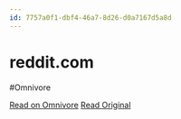 ```yaml
---
id: 7757a0f1-dbf4-46a7-8d26-d0a7167d5a8d
---
```


# reddit.com
#Omnivore

[Read on Omnivore](https://omnivore.app/me/https-www-reddit-com-r-blogging-comments-qbvna-0-is-crossposting-190e30c867f)
[Read Original](https://www.reddit.com/r/Blogging/comments/qbvna0/is_crossposting_a_good_practice_or_not/)



